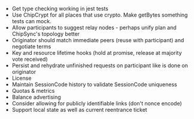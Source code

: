 * Get type checking working in jest tests
* Use ChipCrypt for all places that use crypto.  Make getBytes something tests can mock.
* Allow participants to suggest relay nodes - perhaps unify plan and ChipSync's topology better
* Originator should match immediate peers (reuse with participant) and negotiate terms
* Key and resource lifetime hooks (hold at promise, release at majority vote received)
* Persist and rehydrate unfinished requests on participant like is done on originator
* License
* Maintain SessionCode history to validate SessionCode uniqueness
* Quotas & metrics
* Balance advertising
* Consider allowing for publicly identifiable links (don't nonce encode)
* Support local state as well as current reentrance ticket
